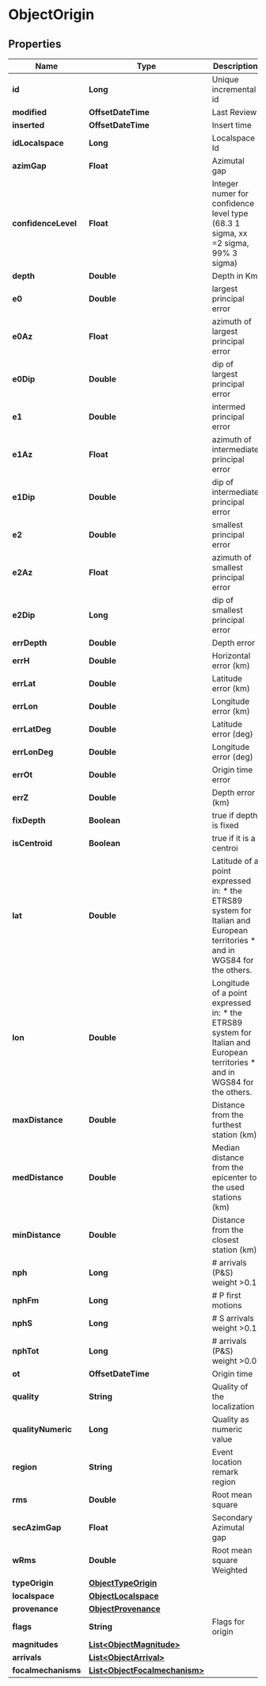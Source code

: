 

# ObjectOrigin


## Properties

| Name | Type | Description | Notes |
|------------ | ------------- | ------------- | -------------|
|**id** | **Long** | Unique incremental id | bigint(20) |  [optional] [readonly] |
|**modified** | **OffsetDateTime** | Last Review | timestamp |  [optional] [readonly] |
|**inserted** | **OffsetDateTime** | Insert time | timestamp |  [optional] [readonly] |
|**idLocalspace** | **Long** | Localspace Id | bigint(19) |  [optional] |
|**azimGap** | **Float** | Azimutal gap | float4 |  [optional] |
|**confidenceLevel** | **Float** | Integer numer for confidence level type (68.3 1 sigma, xx &#x3D;2 sigma, 99% 3 sigma) | decimal(5.2) |  [optional] |
|**depth** | **Double** | Depth in Km | double |  |
|**e0** | **Double** | largest principal error | double |  [optional] |
|**e0Az** | **Float** | azimuth of largest principal error | double |  [optional] |
|**e0Dip** | **Double** | dip of largest principal error | double |  [optional] |
|**e1** | **Double** | intermed principal error | double |  [optional] |
|**e1Az** | **Float** | azimuth of intermediate principal error | double |  [optional] |
|**e1Dip** | **Double** | dip of intermediate principal error | double |  [optional] |
|**e2** | **Double** | smallest principal error | double |  [optional] |
|**e2Az** | **Float** | azimuth of smallest principal error | double |  [optional] |
|**e2Dip** | **Long** | dip of smallest principal error | double |  [optional] |
|**errDepth** | **Double** | Depth error | double |  [optional] |
|**errH** | **Double** | Horizontal error (km) | double |  [optional] |
|**errLat** | **Double** | Latitude error (km) | double |  [optional] |
|**errLon** | **Double** | Longitude error (km) | double |  [optional] |
|**errLatDeg** | **Double** | Latitude error (deg) | double |  [optional] [readonly] |
|**errLonDeg** | **Double** | Longitude error (deg) | double |  [optional] [readonly] |
|**errOt** | **Double** | Origin time error | double |  [optional] |
|**errZ** | **Double** | Depth error (km) | double |  [optional] |
|**fixDepth** | **Boolean** | true if depth is fixed | boolean |  [optional] |
|**isCentroid** | **Boolean** | true if it is a centroi | boolean |  [optional] |
|**lat** | **Double** | Latitude of a point expressed in:  * the ETRS89 system for Italian and European territories * and in WGS84 for the others. |  |
|**lon** | **Double** | Longitude of a point expressed in:  * the ETRS89 system for Italian and European territories * and in WGS84 for the others. |  |
|**maxDistance** | **Double** | Distance from the furthest station (km) | double |  [optional] |
|**medDistance** | **Double** | Median distance from the epicenter to the used stations (km) | double |  [optional] |
|**minDistance** | **Double** | Distance from the closest station (km) | double |  [optional] |
|**nph** | **Long** | # arrivals (P&amp;S) weight &gt;0.1 | int(11) |  [optional] |
|**nphFm** | **Long** | # P first motions | int(11) |  [optional] |
|**nphS** | **Long** | # S arrivals weight &gt;0.1 | int(11) |  [optional] |
|**nphTot** | **Long** | # arrivals (P&amp;S) weight &gt;0.0 | int(11) |  [optional] |
|**ot** | **OffsetDateTime** | Origin time | datetime(3) |  |
|**quality** | **String** | Quality of the localization | char(2) |  [optional] |
|**qualityNumeric** | **Long** | Quality as numeric value | int(10) |  [optional] |
|**region** | **String** | Event location remark region | varchar(255) |  [optional] |
|**rms** | **Double** | Root mean square | double |  [optional] |
|**secAzimGap** | **Float** | Secondary Azimutal gap | double |  [optional] |
|**wRms** | **Double** | Root mean square Weighted | double |  [optional] |
|**typeOrigin** | [**ObjectTypeOrigin**](ObjectTypeOrigin.md) |  |  [optional] |
|**localspace** | [**ObjectLocalspace**](ObjectLocalspace.md) |  |  [optional] |
|**provenance** | [**ObjectProvenance**](ObjectProvenance.md) |  |  [optional] |
|**flags** | **String** | Flags for origin | varchar(255) |  [optional] [readonly] |
|**magnitudes** | [**List&lt;ObjectMagnitude&gt;**](ObjectMagnitude.md) |  |  [optional] |
|**arrivals** | [**List&lt;ObjectArrival&gt;**](ObjectArrival.md) |  |  [optional] |
|**focalmechanisms** | [**List&lt;ObjectFocalmechanism&gt;**](ObjectFocalmechanism.md) |  |  [optional] |



